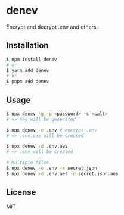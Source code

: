 # denev

Encrypt and decrypt .env and others.

## Installation

```bash
$ npm install denev
# or
$ yarn add denev
# or
$ pnpm add denev
```

## Usage

```bash
$ npx denev -g -p <password> -s <salt>
# => Key will be generated

$ npx denev -e .env # encrypt .env
# => .env.aes will be created

$ npx denev -d .env.aes
# => .env will be created

# Multiple files
$ npx denev -e .env -e secret.json
$ npx denev -d .env.aes -d secret.json.aes
```

## License

MIT
